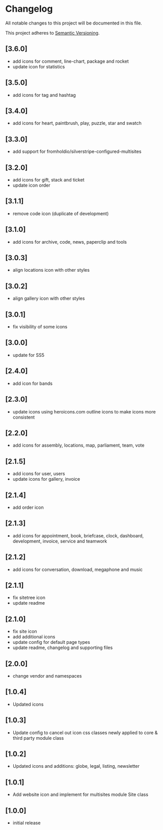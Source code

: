 # Changelog

All notable changes to this project will be documented in this file.

This project adheres to [Semantic Versioning](http://semver.org/).

## [3.6.0]

* add icons for comment, line-chart, package and rocket 
* update icon for statistics

## [3.5.0]

* add icons for tag and hashtag

## [3.4.0]

* add icons for heart, paintbrush, play, puzzle, star and swatch

## [3.3.0]

* add support for fromholdio/silverstripe-configured-multisites

## [3.2.0]

* add icons for gift, stack and ticket
* update icon order

## [3.1.1]

* remove code icon (duplicate of development)

## [3.1.0]

* add icons for archive, code, news, paperclip and tools

## [3.0.3]

* align locations icon with other styles

## [3.0.2]

* align gallery icon with other styles

## [3.0.1]

* fix visibility of some icons

## [3.0.0]

* update for SS5

## [2.4.0]

* add icon for bands

## [2.3.0]

* update icons using heroicons.com outline icons to make icons more consistent

## [2.2.0]

* add icons for assembly, locations, map, parliament, team, vote

## [2.1.5]

* add icons for user, users
* update icons for gallery, invoice

## [2.1.4]

* add order icon

## [2.1.3]

* add icons for appointment, book, briefcase, clock, dashboard, development, invoice, service and teamwork

## [2.1.2]

* add icons for conversation, download, megaphone and music

## [2.1.1]

* fix sitetree icon
* update readme

## [2.1.0]

* fix site icon
* add additional icons
* update config for default page types
* update readme, changelog and supporting files

## [2.0.0]

* change vendor and namespaces

## [1.0.4]

* Updated icons

## [1.0.3]

* Update config to cancel out icon css classes newly applied to core & third party module class

## [1.0.2]

* Updated icons and additions: globe, legal, listing, newsletter

## [1.0.1]

* Add website icon and implement for multisites module Site class

## [1.0.0]

* initial release
